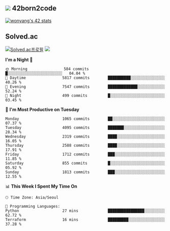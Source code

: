 
## <img src="https://img.shields.io/badge/-000000?style=flat&logo=42&logoColor=white"> 42born2code
<!--[![wonyang's 42 stats](https://badge42.vercel.app/api/v2/cl5nhe5b6007809kydha7ht42/stats?cursusId=21&coalitionId=88)](https://profile.intra.42.fr/users/wonyang)-->

[![wonyang's 42 stats](https://badge.mediaplus.ma/starryblue/wonyang?1337Badge=off&UM6P=off)](https://github.com/oakoudad/badge42)

## Solved.ac
[![Solved.ac프로필](http://mazassumnida.wtf/api/v2/generate_badge?boj=bennyws)](https://solved.ac/bennyws)
<a href="https://solved.ac/bennyws"><img src="http://mazandi.herokuapp.com/api?handle=bennyws&theme=cold"/></a>

<!--START_SECTION:waka-->
**I'm a Night 🦉** 

```text
🌞 Morning                584 commits         █░░░░░░░░░░░░░░░░░░░░░░░░   04.04 % 
🌆 Daytime                5817 commits        ██████████░░░░░░░░░░░░░░░   40.26 % 
🌃 Evening                7547 commits        █████████████░░░░░░░░░░░░   52.24 % 
🌙 Night                  499 commits         █░░░░░░░░░░░░░░░░░░░░░░░░   03.45 % 
```
📅 **I'm Most Productive on Tuesday** 

```text
Monday                   1065 commits        ██░░░░░░░░░░░░░░░░░░░░░░░   07.37 % 
Tuesday                  4095 commits        ███████░░░░░░░░░░░░░░░░░░   28.34 % 
Wednesday                2319 commits        ████░░░░░░░░░░░░░░░░░░░░░   16.05 % 
Thursday                 2588 commits        ████░░░░░░░░░░░░░░░░░░░░░   17.91 % 
Friday                   1712 commits        ███░░░░░░░░░░░░░░░░░░░░░░   11.85 % 
Saturday                 855 commits         █░░░░░░░░░░░░░░░░░░░░░░░░   05.92 % 
Sunday                   1813 commits        ███░░░░░░░░░░░░░░░░░░░░░░   12.55 % 
```


📊 **This Week I Spent My Time On** 

```text
🕑︎ Time Zone: Asia/Seoul

💬 Programming Languages: 
Python                   27 mins             ████████████████░░░░░░░░░   62.72 % 
Terraform                16 mins             █████████░░░░░░░░░░░░░░░░   37.28 % 
```


<!--END_SECTION:waka-->
